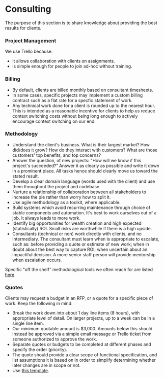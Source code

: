 # Consulting

The purpose of this section is to share knowledge about providing the best results for clients.

### Project Management

We use Trello because:
  * it allows collaboration with clients on assignments.
  * is simple enough for people to join ad-hoc without training.

### Billing
  * By default, clients are billed monthly based on consultant timesheets.
  * In some cases, specific projects may implement a custom billing contract such as a flat rate for a specfic statement of work.
  * Any technical work done for a client is rounded up to the nearest hour. This is intended as a reasonable incentive for clients to help us reduce context switching costs without being long enough to actively encourage context switching on our end.

### Methodology
  * Understand the client's business. What is their largest market? How did/does it grow? How do they interact with customers? What are those customers' top benefits, and top concerns?
  * Answer the question, of new projects: "How will we know if this project's succeeded?" Answer it as clearly as possible and write it down in a prominent place. All tasks hence should clearly move us toward the stated result.
  * Develop a clear domain language (words used with the client) and use them throughout the project and codebase.
  * Nurture a relationship of collaboration between all stakeholders to increase the pie rather than worry how to split it.
  * Use agile methodology as a toolkit, where applicable.
  * Build systems which avoid recurring maintenance through choice of stable components and automation. It's best to work ourselves out of a job. It always leads to more work.
  * Identify big opportunities for wealth creation and high expected (statistically) ROI. Small risks are worthwhile if there is a high upside.
  * Consultants (technical or non) work directly with clients, and no intermediary. The consultant must learn when is appropriate to escalate, such as: before providing a quote or estimate of new work; when in doubt about the best way to capture ROI; when uncertain about an impactiful decision. A more senior staff person will provide mentorship when escalation occurs.

Specific "off the shelf" methodological tools we often reach for are listed [here](./METHODOLOGY.md).

### Quotes
Clients may request a budget in an RFP, or a quote for a specific piece of work. Keep the following in mind:
  * Break the work down into about 1 day line items (8 hours), with appropriate level of detail. On larger projects, up to a week can be in a single line item.
  * Our minimum quotable amount is $3,000. Amounts below this should instead be approved via a simple email message or Trello ticket from someone authorized to approve the work.
  * Separate quotes or budgets to be completed at different phases and specify the order (priority).
  * The quote should provide a clear scope of functional specification, and list assumptions it is based on in order to simplify determining whether later changes are in scope or not.
  * Use [this template](https://docs.google.com/spreadsheets/d/1Gc_xjX-SnOvQ9QemLBrsYtPrBZISqT4H7qFw_Wkn3Co/edit#gid=0).

